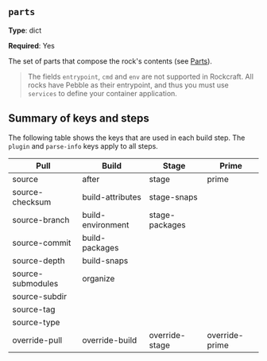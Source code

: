 ``parts``
---------

**Type**: dict

**Required**: Yes

The set of parts that compose the rock's contents
(see [Parts](https://canonical-rockcraft.readthedocs-hosted.com/en/latest/reference/part_properties/#ref-parts)).


> The fields ``entrypoint``, ``cmd`` and ``env`` are not supported in
> Rockcraft. All rocks have Pebble as their entrypoint, and thus you must use
> ``services`` to define your container application.

Summary of keys and steps
-------------------------

The following table shows the keys that are used in each build step.
The ``plugin`` and ``parse-info`` keys apply to all steps.

| Pull              | Build             | Stage          | Prime          |
| ----------------- | ----------------- | -------------- | -------------- |
| source            | after             | stage          | prime          |
| source-checksum   | build-attributes  | stage-snaps    |                |
| source-branch     | build-environment | stage-packages |                |
| source-commit     | build-packages    |                |                |
| source-depth      | build-snaps       |                |                |
| source-submodules | organize          |                |                |
| source-subdir     |                   |                |                |
| source-tag        |                   |                |                |
| source-type       |                   |                |                |
| override-pull     | override-build    | override-stage | override-prime |
